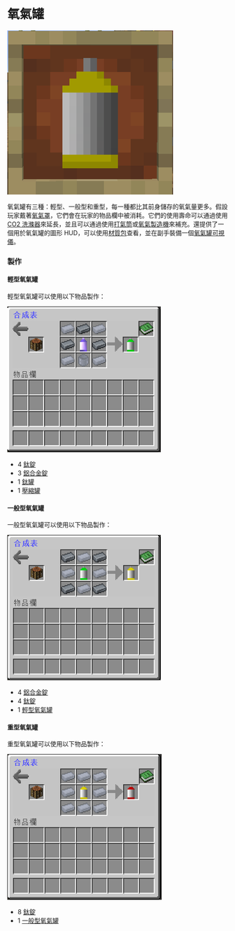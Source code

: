 # 氧氣罐

![](<../.gitbook/assets/image (124).png>)

氧氣罐有三種：輕型、一般型和重型，每一種都比其前身儲存的氧氣量更多。假設玩家戴著[氧氣罩](oxygen-mask.md)，它們會在玩家的物品欄中被消耗。它們的使用壽命可以通過使用[CO2 洗滌器](co2-scrubber.md)來延長，並且可以通過使用[打氣筒](oxygen-refiller.md)或[氧氣製造機](tank-refiller.md)來補充。還提供了一個用於氧氣罐的圖形 HUD，可以使用[材質包](../space/resource-pack.md)查看，並在副手裝備一個[氧氣罐可視儀](oxygen-tank-visualiser.md)。

### 製作

#### 輕型氧氣罐

輕型氧氣罐可以使用以下物品製作：

![](<../.gitbook/assets/image (201).png>)

* 4 [鈦錠](titanium-ingot.md)
* 3 [鋁合金錠](aluminium-alloy-ingot.md)
* 1 [鈦罐](titanium-can.md)
* 1 [壓縮罐](compressed-tank.md)

#### 一般型氧氣罐

一般型氧氣罐可以使用以下物品製作：

![](<../.gitbook/assets/image (202).png>)

* 4 [鋁合金錠](aluminium-alloy-ingot.md)
* 4 [鈦錠](titanium-ingot.md)
* 1 [輕型氧氣罐](oxygen-tank.md#qing-xing-yang-qi-guan)

#### 重型氧氣罐

重型氧氣罐可以使用以下物品製作：

![](<../.gitbook/assets/image (203).png>)

* 8 [鈦錠](titanium-ingot.md)
* 1 [一般型氧氣罐](oxygen-tank.md#yi-ban-xing-yang-qi-guan)
